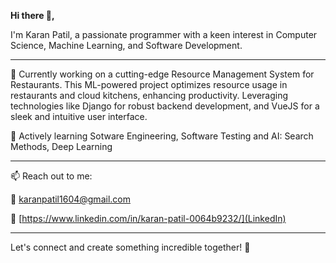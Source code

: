 <strong>Hi there 👋,</strong>

I'm Karan Patil, a passionate programmer with a keen interest in Computer Science, Machine Learning, and Software Development.

---

🔭 Currently working on a cutting-edge Resource Management System for Restaurants. This ML-powered project optimizes resource usage in restaurants and cloud kitchens, enhancing productivity. Leveraging technologies like Django for robust backend development, and VueJS for a sleek and intuitive user interface.


🌱 Actively learning Sotware Engineering, Software Testing and AI: Search Methods, Deep Learning

---

📫 Reach out to me:

📧 [karanpatil1604@gmail.com](karanpatil1604@gmail.com)

🔗 [https://www.linkedin.com/in/karan-patil-0064b9232/](LinkedIn)

---
Let's connect and create something incredible together! 🚀
<!--
**karanpatil1604/karanpatil1604** is a ✨ _special_ ✨ repository because its `README.md` (this file) appears on your GitHub profile.

Here are some ideas to get you started:

- 🔭 I’m currently working on ...
- 🌱 I’m currently learning ...
- 👯 I’m looking to collaborate on ...
- 🤔 I’m looking for help with ...
- 💬 Ask me about ...

- 😄 Pronouns: ...
- ⚡ Fun fact: ... 

-->
